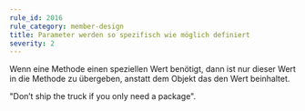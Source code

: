 ```yaml
---
rule_id: 2016
rule_category: member-design
title: Parameter werden so spezifisch wie möglich definiert
severity: 2
---
```

Wenn eine Methode einen speziellen Wert benötigt, dann ist nur dieser Wert in die Methode zu übergeben, anstatt dem Objekt das den Wert beinhaltet.

"Don’t ship the truck if you only need a package".